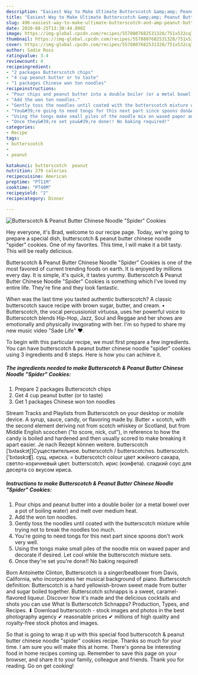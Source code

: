 ```yaml
---
description: "Easiest Way to Make Ultimate Butterscotch &amp;amp; Peanut Butter Chinese Noodle &amp;#34;Spider&amp;#34; Cookies"
title: "Easiest Way to Make Ultimate Butterscotch &amp;amp; Peanut Butter Chinese Noodle &amp;#34;Spider&amp;#34; Cookies"
slug: 496-easiest-way-to-make-ultimate-butterscotch-and-amp-peanut-butter-chinese-noodle-and-34-spider-and-34-cookies
date: 2020-08-25T13:30:44.890Z
image: https://img-global.cpcdn.com/recipes/5578807682531328/751x532cq70/butterscotch-peanut-butter-chinese-noodle-spider-cookies-recipe-main-photo.jpg
thumbnail: https://img-global.cpcdn.com/recipes/5578807682531328/751x532cq70/butterscotch-peanut-butter-chinese-noodle-spider-cookies-recipe-main-photo.jpg
cover: https://img-global.cpcdn.com/recipes/5578807682531328/751x532cq70/butterscotch-peanut-butter-chinese-noodle-spider-cookies-recipe-main-photo.jpg
author: Sadie Ross
ratingvalue: 3.4
reviewcount: 4
recipeingredient:
- "2 packages Butterscotch chips"
- "4 cup peanut butter or to taste"
- "1 packages Chinese won ton noodles"
recipeinstructions:
- "Pour chips and peanut butter into a double boiler (or a metal bowel over a pot of boiling water) and melt over medium heat."
- "Add the won ton noodles."
- "Gently toss the noodles until coated with the butterscotch mixture while trying not to break the noodles too much."
- "You&#39;re going to need tongs for this next part since spoons don&#39;t work very well."
- "Using the tongs make small piles of the noodle mix on waxed paper and decorate if desired.  Let cool while the butterscotch mixture sets."
- "Once they&#39;re set you&#39;re done!! No baking required!"
categories:
- Recipe
tags:
- butterscotch
- 
- peanut

katakunci: butterscotch  peanut 
nutrition: 279 calories
recipecuisine: American
preptime: "PT11M"
cooktime: "PT40M"
recipeyield: "2"
recipecategory: Dinner

---
```



![Butterscotch &amp; Peanut Butter Chinese Noodle &#34;Spider&#34; Cookies](https://img-global.cpcdn.com/recipes/5578807682531328/751x532cq70/butterscotch-peanut-butter-chinese-noodle-spider-cookies-recipe-main-photo.jpg)

Hey everyone, it's Brad, welcome to our recipe page. Today, we're going to prepare a special dish, butterscotch &amp; peanut butter chinese noodle &#34;spider&#34; cookies. One of my favorites. This time, I will make it a bit tasty. This will be really delicious.

Butterscotch &amp; Peanut Butter Chinese Noodle &#34;Spider&#34; Cookies is one of the most favored of current trending foods on earth. It is enjoyed by millions every day. It is simple, it's quick, it tastes yummy. Butterscotch &amp; Peanut Butter Chinese Noodle &#34;Spider&#34; Cookies is something which I've loved my entire life. They're fine and they look fantastic.

When was the last time you tasted authentic butterscotch? A classic butterscotch sauce recipe with brown sugar, butter, and cream. • Butterscotch, the vocal percussionist virtuosa, uses her powerful voice to Butterscotch blends Hip-Hop, Jazz, Soul and Reggae and her shows are emotionally and physically invigorating with her. I&#39;m so hyped to share my new music video &#34;Sade Life&#34; ❤.


To begin with this particular recipe, we must first prepare a few ingredients. You can have butterscotch &amp; peanut butter chinese noodle &#34;spider&#34; cookies using 3 ingredients and 6 steps. Here is how you can achieve it.

<!--inarticleads1-->

##### The ingredients needed to make Butterscotch &amp; Peanut Butter Chinese Noodle &#34;Spider&#34; Cookies:

1. Prepare 2 packages Butterscotch chips
1. Get 4 cup peanut butter (or to taste)
1. Get 1 packages Chinese won ton noodles


Stream Tracks and Playlists from Butterscotch on your desktop or mobile device. A syrup, sauce, candy, or flavoring made by. Butter + scotch, with the second element deriving not from scotch whiskey or Scotland, but from Middle English scocchen (&#34;to score, nick, cut&#34;), in reference to how the candy is boiled and hardened and then usually scored to make breaking it apart easier. Je nach Rezept können weitere. butterscotch [ˈbʌtəskɔtʃ]Существительное. butterscotch / butterscotches. butterscotch. [&#39;bʌtəskɔʧ]. сущ. ириска. = butterscotch colour цвет жжёного сахара, светло-коричневый цвет. butterscotch. ирис (конфета). сладкий соус для десерта со вкусом ириса. 

<!--inarticleads2-->

##### Instructions to make Butterscotch &amp; Peanut Butter Chinese Noodle &#34;Spider&#34; Cookies:

1. Pour chips and peanut butter into a double boiler (or a metal bowel over a pot of boiling water) and melt over medium heat.
1. Add the won ton noodles.
1. Gently toss the noodles until coated with the butterscotch mixture while trying not to break the noodles too much.
1. You&#39;re going to need tongs for this next part since spoons don&#39;t work very well.
1. Using the tongs make small piles of the noodle mix on waxed paper and decorate if desired.  Let cool while the butterscotch mixture sets.
1. Once they&#39;re set you&#39;re done!! No baking required!


Born Antoinette Clinton, Butterscotch is a singer/beatboxer from Davis, California, who incorporates her musical background of piano. Butterscotch definition: Butterscotch is a hard yellowish-brown sweet made from butter and sugar boiled together. Butterscotch schnapps is a sweet, caramel-flavored liqueur. Discover how it&#39;s made and the delicious cocktails and shots you can use What Is Butterscotch Schnapps? Production, Types, and Recipes. ⬇ Download butterscotch - stock images and photos in the best photography agency ✔ reasonable prices ✔ millions of high quality and royalty-free stock photos and images. 

So that is going to wrap it up with this special food butterscotch &amp; peanut butter chinese noodle &#34;spider&#34; cookies recipe. Thanks so much for your time. I am sure you will make this at home. There's gonna be interesting food in home recipes coming up. Remember to save this page on your browser, and share it to your family, colleague and friends. Thank you for reading. Go on get cooking!
